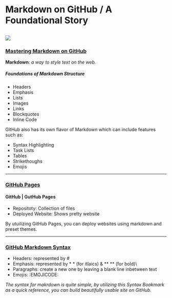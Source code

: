 # Markdown on GitHub / A Foundational Story
![](https://github.githubassets.com/images/modules/site/social-cards/github-social.png)
---
### [Mastering Markdown on GitHub](https://guides.github.com/features/mastering-markdown/0)
**Markdown**: *a way to style text on the web.*
##### Foundations of Markdown Structure
* Headers 
* Emphasis 
* Lists
* Images
* Links
* Blockquotes
* Inline Code

GitHub also has its own flavor of Markdown which can include features such as: 
* Syntax Highlighting
* Task Lists
* Tables
* Strikethoughs
* Emojis 
---
### [GitHub Pages](https://pages.github.com/)

#### GitHub | GutHub Pages
* Repositoty: Collection of files
* Deployed Website: Shows pretty website

By utuilizing GitHub Pages, you can deploy websites using markdown and preset themes.
    
---
### [GitHub Markdown Syntax](https://docs.github.com/en/github/writing-on-github/basic-writing-and-formatting-syntax)
* Headers: represented by #
* Emphasis: represented by * * (for itlaics) & ** ** (for bold)\
* Paragraphs: create a new one by leaving a blank line inbetween text
* Emojis: :EMOJICODE:

*The syntax for makrdown is quite simple, by utilizing this Syntax Bookmark as a quick reference, you can build beautifully usable site on GitHub.*
